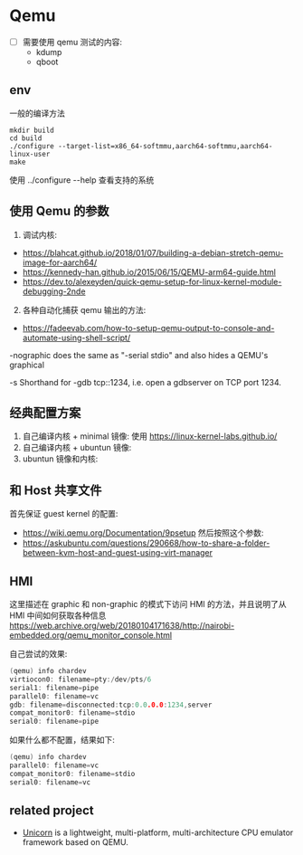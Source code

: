 # Qemu

- [ ] 需要使用 qemu 测试的内容:
  - kdump
  - qboot

## env
一般的编译方法
```
mkdir build
cd build
./configure --target-list=x86_64-softmmu,aarch64-softmmu,aarch64-linux-user
make
```

使用 ../configure --help 查看支持的系统

## 使用 Qemu 的参数
1. 调试内核:
  - https://blahcat.github.io/2018/01/07/building-a-debian-stretch-qemu-image-for-aarch64/
  - https://kennedy-han.github.io/2015/06/15/QEMU-arm64-guide.html
  - https://dev.to/alexeyden/quick-qemu-setup-for-linux-kernel-module-debugging-2nde

2. 各种自动化捕获 qemu 输出的方法:
  - https://fadeevab.com/how-to-setup-qemu-output-to-console-and-automate-using-shell-script/

-nographic does the same as "-serial stdio" and also hides a QEMU's graphical

-s  Shorthand for -gdb tcp::1234, i.e. open a gdbserver on TCP port 1234.


## 经典配置方案
1. 自己编译内核 + minimal 镜像: 使用 https://linux-kernel-labs.github.io/
2. 自己编译内核 + ubuntun 镜像:
3. ubuntun 镜像和内核:

##  和 Host 共享文件
首先保证 guest kernel 的配置:
- https://wiki.qemu.org/Documentation/9psetup
然后按照这个参数:
- https://askubuntu.com/questions/290668/how-to-share-a-folder-between-kvm-host-and-guest-using-virt-manager

## HMI
这里描述在 graphic 和 non-graphic 的模式下访问 HMI 的方法，并且说明了从 HMI 中间如何获取各种信息
https://web.archive.org/web/20180104171638/http://nairobi-embedded.org/qemu_monitor_console.html

自己尝试的效果:
```c
(qemu) info chardev
virtiocon0: filename=pty:/dev/pts/6
serial1: filename=pipe
parallel0: filename=vc
gdb: filename=disconnected:tcp:0.0.0.0:1234,server
compat_monitor0: filename=stdio
serial0: filename=pipe
```
如果什么都不配置，结果如下:
```c
(qemu) info chardev
parallel0: filename=vc
compat_monitor0: filename=stdio
serial0: filename=vc
```

## related project
- [Unicorn](https://github.com/unicorn-engine/unicorn) is a lightweight, multi-platform, multi-architecture CPU emulator framework based on QEMU.

